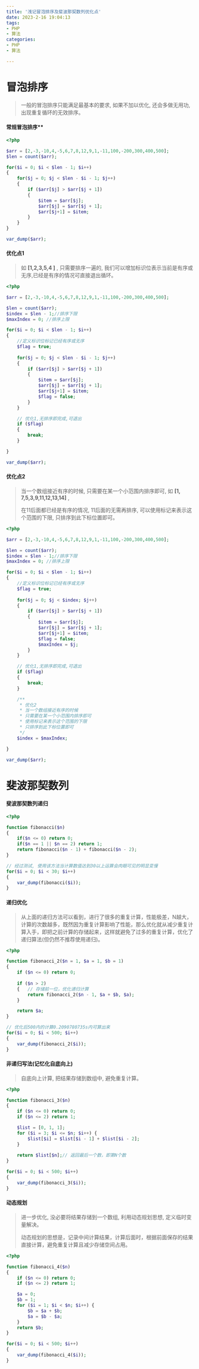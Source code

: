 ```yaml
---
title: '浅记冒泡排序及斐波那契数列优化点'
date: 2023-2-16 19:04:13
tags: 
- PHP
- 算法
categories: 
- PHP
- 算法

---
```




# 冒泡排序

> 一般的冒泡排序只能满足最基本的要求, 如果不加以优化, 还会多做无用功, 出现重复循环的无效排序。

<!--more-->

#### 常规冒泡排序** 

```php
<?php

$arr = [2,-3,-10,4,-5,6,7,8,12,9,1,-11,100,-200,300,400,500];
$len = count($arr);

for($i = 0; $i < $len - 1; $i++)
{
    for($j = 0; $j < $len - $i - 1; $j++)
    {
        if ($arr[$j] > $arr[$j + 1])
        {
            $item = $arr[$j];
            $arr[$j] = $arr[$j + 1];
            $arr[$j+1] = $item;
        }
    }
}

var_dump($arr);
```



#### 优化点1

> 如  **[1,2,3,5,4 ]**  , 只需要排序一遍的, 我们可以增加标识位表示当前是有序或无序,已经是有序的情况可直接退出循环。

```php
<?php

$arr = [2,-3,-10,4,-5,6,7,8,12,9,1,-11,100,-200,300,400,500];

$len = count($arr);
$index = $len - 1;//排序下限
$maxIndex = 0; //排序上限

for($i = 0; $i < $len - 1; $i++)
{
    //定义标识位标记已经有序或无序
    $flag = true;
    
    for($j = 0; $j < $len - $i - 1; $j++)
    {
        if ($arr[$j] > $arr[$j + 1])
        {
            $item = $arr[$j];
            $arr[$j] = $arr[$j + 1];
            $arr[$j+1] = $item;
            $flag = false;
        }
    }

    // 优化1,无排序即完成,可退出
    if ($flag)
    {
        break;
    }

}

var_dump($arr);
```



#### 优化点2

> 当一个数组接近有序的时候, 只需要在某一个小范围内排序即可, 如  **[1, 7,5,3,9,11,12,13,14]**  ,
>
> 在11后面都已经是有序的情况, 11后面的无需再排序, 可以使用标记来表示这个范围的下限, 只排序到此下标位置即可。

```php
<?php

$arr = [2,-3,-10,4,-5,6,7,8,12,9,1,-11,100,-200,300,400,500];

$len = count($arr);
$index = $len - 1;//排序下限
$maxIndex = 0; //排序上限

for($i = 0; $i < $len - 1; $i++)
{
    //定义标识位标记已经有序或无序
    $flag = true;
    
    for($j = 0; $j < $index; $j++)
    {
        if ($arr[$j] > $arr[$j + 1])
        {
            $item = $arr[$j];
            $arr[$j] = $arr[$j + 1];
            $arr[$j+1] = $item;
            $flag = false;
            $maxIndex = $j;
        }
    }

    // 优化1,无排序即完成,可退出
    if ($flag)
    {
        break;
    }

    /**
     * 优化2
     * 当一个数组接近有序的时候
     * 只需要在某一个小范围内排序即可
     * 使用标记来表示这个范围的下限
     * 只排序到此下标位置即可
     */
    $index = $maxIndex;

}

var_dump($arr);
```



# 斐波那契数列

#### 斐波那契数列递归

```php
<?php

function fibonacci($n)
{
    if($n <= 0) return 0;
    if($n == 1 || $n == 2) return 1;
    return fibonacci($n - 1) + fibonacci($n - 2);
}

// 经过测试, 使用该方法当计算数值达到30以上运算会肉眼可见的明显变慢
for($i = 0; $i < 30; $i++)
{
    var_dump(fibonacci($i));
}
```



#### 递归优化

> 从上面的递归方法可以看到，进行了很多的重复计算，性能极差，N越大，计算的次数越多，既然因为重复计算影响了性能，那么优化就从减少重复计算入手，即把之前计算的存储起来，这样就避免了过多的重复计算，优化了递归算法(但仍然不推荐使用递归)。

```php
<?php

function fibonacci_2($n = 1, $a = 1, $b = 1)
{
    if ($n <= 0) return 0;
    
    if ($n > 2)
    {   // 存储前一位，优化递归计算
        return fibonacci_2($n - 1, $a + $b, $a);
    }

    return $a;
}

// 优化后500内的计算0.2090780735s内可算出来
for($i = 0; $i < 500; $i++)
{
    var_dump(fibonacci_2($i));
}
```



#### 非递归写法(记忆化自底向上)

> 自底向上计算, 把结果存储到数组中, 避免重复计算。

```php
<?php

function fibonacci_3($n)
{
    if ($n <= 0) return 0;
    if ($n <= 2) return 1;

    $list = [0, 1, 1];
    for ($i = 3; $i <= $n; $i++) {
        $list[$i] = $list[$i - 1] + $list[$i - 2];
    }
    
    return $list[$n];// 返回最后一个数，即第N个数
}

for($i = 0; $i < 500; $i++)
{
    var_dump(fibonacci_3($i));
}
```



#### 动态规划

> 进一步优化, 没必要将结果存储到一个数组, 利用动态规划思想, 定义临时变量解决。
>
> 动态规划的思想是，记录中间计算结果，计算后面时，根据前面保存的结果直接计算，避免重复计算且减少存储空间占用。

```php
<?php

function fibonacci_4($n)
{
    if ($n <= 0) return 0;
    if ($n <= 2) return 1;

    $a = 0;
    $b = 1;
    for ($i = 1; $i < $n; $i++) {
        $b = $a + $b;
        $a = $b - $a;
    }
    return $b;
}

for($i = 0; $i < 500; $i++)
{
    var_dump(fibonacci_4($i));
}
```

